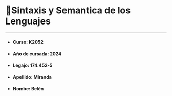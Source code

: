 # 📌Sintaxis y Semantica de los Lenguajes

------------

- ####  Curso:  K2052
- #### Año de cursada:  2024
- #### Legajo:  174.452-5
- #### Apellido: Miranda
- #### Nombe: Belén
